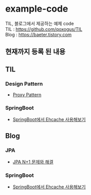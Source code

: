 # example-code

TIL, 블로그에서 제공하는 예제 code  
TIL : https://github.com/qoxogus/TIL  
Blog : https://baeter.tistory.com

## 현재까지 등록 된 내용
## TIL
### Design Pattern
* [Proxy Pattern](https://github.com/qoxogus/TIL/blob/main/design-pattern/proxy-pattern.md)

### SpringBoot
* [SpringBoot에서 Ehcache 사용해보기](https://github.com/qoxogus/TIL/blob/main/spring/ehcache.md)

## Blog
### JPA
* [JPA N+1 문제와 해결](https://baeter.tistory.com/11)

### SpringBoot
* [SpringBoot에서 Ehcache 사용해보기](https://baeter.tistory.com/13)